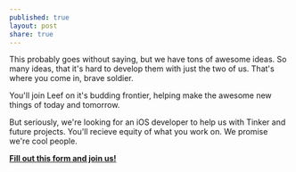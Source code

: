 ```yaml
---
published: true
layout: post
share: true
---
```


This probably goes without saying, but we have tons of awesome ideas. So many ideas, that it's hard to develop them with just the two of us. That's where you come in, brave soldier.

You'll join Leef on it's budding frontier, helping make the awesome new things of today and tomorrow.
</advertisement>

But seriously, we're looking for an iOS developer to help us with Tinker and future projects. You'll recieve equity of what you work on. We promise we're cool people.

**[Fill out this form and join us!](https://teamleef.wufoo.com/forms/work-with-leef-m1sa3yfk1940x8v/)**

